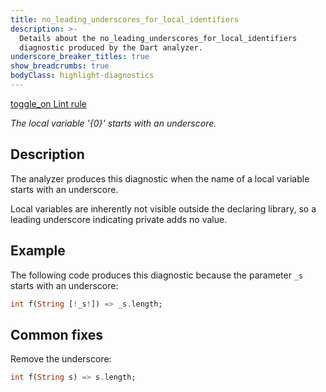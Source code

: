 ```yaml
---
title: no_leading_underscores_for_local_identifiers
description: >-
  Details about the no_leading_underscores_for_local_identifiers
  diagnostic produced by the Dart analyzer.
underscore_breaker_titles: true
show_breadcrumbs: true
bodyClass: highlight-diagnostics
---
```


<div class="tags">
  <a class="tag-label"
      href="/tools/linter-rules/no_leading_underscores_for_local_identifiers"
      title="Learn about the lint rule that enables this diagnostic."
      aria-label="Learn about the lint rule that enables this diagnostic."
      target="_blank">
    <span class="material-symbols" aria-hidden="true">toggle_on</span>
    <span>Lint rule</span>
  </a>
</div>

_The local variable '{0}' starts with an underscore._

## Description

The analyzer produces this diagnostic when the name of a local variable
starts with an underscore.

Local variables are inherently not visible outside the declaring library,
so a leading underscore indicating private adds no value.

## Example

The following code produces this diagnostic because the parameter `_s`
starts with an underscore:

```dart
int f(String [!_s!]) => _s.length;
```

## Common fixes

Remove the underscore:

```dart
int f(String s) => s.length;
```
